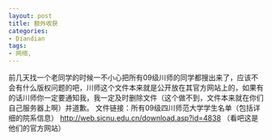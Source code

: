 ```yaml
---
layout: post
title: 额外收获
categories:
- Diandian
tags:
- 网络, 
---
```

前几天找一个老同学的时候一不小心把所有09级川师的同学都搜出来了，应该不会有什么版权问题的吧，川师这个文件本来就是公开放在其官方网站上的，如果有的话川师你一定要通知我，我一定及时删除文件（这个做不到，文件本来就在你们自己服务器上啊）并道歉。 文件链接：所有09级四川师范大学学生名单（包括详细的院系信息） http://web.sicnu.edu.cn/download.asp?id=4838 （看吧这是他们的官方网站）